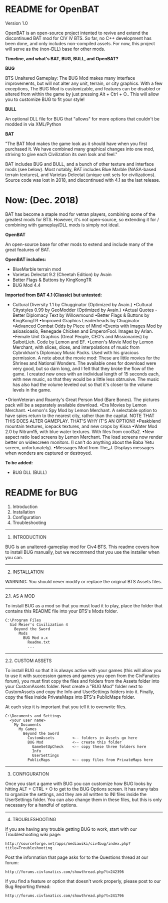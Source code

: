 README for OpenBAT
==================

Version 1.0


OpenBAT is an open-source project intented to revive and extend the discontinued BAT mod for CIV IV BTS. So far, no C++ development has been done, and only includes non-compiled assets. For now, this project will serve as the (non-DLL) base for other mods.

**Timeline, and what's BAT, BUG, BULL, and OpenBAT?**

**BUG**

BTS Unaltered Gameplay: The BUG Mod makes many interface improvements, but will not alter any unit, terrain, or city graphics. With a few exceptions, The BUG Mod is customizable, and features can be disabled or altered from within the game by just pressing Alt + Ctrl + O..  This will allow you to customize BUG to fit your style!

**BULL**

An optional DLL file for BUG that "allows" for more options that couldn't be modded in via XML/Python

**BAT**

"The BAT Mod makes the game look as it should have when you first purchased it.  We have combined many graphical changes into one mod, striving to give each Civilization its own look and feel."

BAT includes BUG and BULL, and a bunch of other texture and interface mods (see below). Most notably, BAT includes Blue Marble (NASA-based terrain textures), and Varietas Delectat (unique unit sets for civilizations).
Source code was lost in 2018, and discontinued with 4.1 as the last release.


Now: (Dec. 2018)
==================

BAT has become a staple mod for vetran players, combining some of the greatest mods for BTS. However, it's not open-source, so extending it for / combining with gameplay/DLL mods is simply not ideal.

**OpenBAT**

An open-source base for other mods to extend and include many of the great features of BAT.






**OpenBAT includes:**

- BlueMarble terrain mod
- Varietas Delectat 9.2 (Cheetah Edition) by Avain
- Better Flags & Buttons by KingKongTR
- BUG Mod 4.4

**Imported from BAT 4.1 (Classic) but untested:**

- Cultural Diversity 1.1 by Chugginator (Optimized by Avain.)
•Cultural Citystyles 0.99 by GeoModder (Optimized by Avain.)
•Actual Quotes - Better Diplomacy Text by Willowmound
•Better Flags & Buttons by KingKongTR
•Improved Graphics Leaderheads by Chuginator
•Advanced Combat Odds by Piece of Mind
•Events with Images Mod by asioasioasio, Renegade Chicken and EmperorFool.  Images by Arian.
•Female Unit Graphics (Great People, CEO's and Missionaries) by SaibotLieh.  Code by Lemon and EF.
•Lemon's Movie Mod by Lemon Merchant, with slices, dices, and interpolations of music from Cybrxkhan's Diplomacy Music Packs.  Used with his gracious permission.
	A note about the movie mod:
	These are little movies for the Shrines and National Wonders.  The available ones for download were very good, but so darn long, and I felt that they broke the flow of the game.  I created new ones with an individual length of 15 seconds each, with new music, so that they would be a little less obtrusive.  The music has also had the volume leveled out so that it's closer to the volume levels in the game.


•OrionVeteran and Roamty's Great Person Mod (Bare Bones).  The pictures pack will be a separately available download.
•Era Movies by Lemon Merchant.
•Lemon's Spy Mod by Lemon Merchant.  A selectable option to have spies return to the nearest city, rather than the capital.  NOTE THAT THIS DOES ALTER GAMEPLAY.  THAT'S WHY IT'S AN OPTION!!
•Peakblend mountain textures, icepack textures, and new crops by Kissa
•Water Mod 2.0 by Nitram15, with blue water textures.  With files from cool3a2.
•New aspect ratio load screens by Lemon Merchant.  The load screens now render better on widescreen monitors. (I can't do anything about the Baba Yetu screen,  unfortunately).
•Messages Mod from The_J. Displays messages when wonders are captured or destroyed.


**To be added:**

- BUG DLL (BULL) 

	




README for BUG
==============

1. Introduction
2. Installation
3. Configuration
4. Troubleshooting


____________________________________________________________________________________________________
1. INTRODUCTION

BUG is an unaltered-gameplay mod for Civ4:BTS. This readme covers how to install BUG manually, but we recommend that you use the installer when you can.


____________________________________________________________________________________________________
2. INSTALLATION

WARNING: You should never modify or replace the original BTS Assets files.

__________________________________________________
2.1. AS A MOD

To install BUG as a mod so that you must load it to play, place the folder that contains this README file into your BTS's Mods folder.

    C:\Program Files
      Sid Meier's Civilization 4
        Beyond the Sword
          Mods
            BUG Mod x.x
              Readme.txt
              ...

__________________________________________________
2.2. CUSTOM ASSETS

To install BUG so that it is always active with your games (this will allow you to use it with succession games and games you open from the CivFanatics forum), you must first copy the files and folders from the Assets folder into your CustomAssets folder. Next create a "BUG Mod" folder next to CustomAssets and copy the Info and UserSettings folders into it. Finally, copy the files inside PrivateMaps into BTS's PublicMaps folder.

At each step it is important that you tell it to overwrite files.

    C:\Documents and Settings
      <your user name>
        My Documents
          My Games
            Beyond the Sword
              CustomAssets        <-- folders in Assets go here
              BUG Mod             <-- create this folder
                GameSetUpCheck    <-- copy these three folders here
                Info
                UserSettings
              PublicMaps          <-- copy files from PrivateMaps here


____________________________________________________________________________________________________
3. CONFIGURATION

Once you start a game with BUG you can customize how BUG looks by hitting ALT + CTRL + O to get to the BUG Options screen. It has many tabs to organize the settings, and they are all written to INI files inside the UserSettings folder. You can also change them in these files, but this is only necessary for a handful of options.


____________________________________________________________________________________________________
4. TROUBLESHOOTING

If you are having any trouble getting BUG to work, start with our Troubleshooting wiki page:

    http://sourceforge.net/apps/mediawiki/civ4bug/index.php?title=Troubleshooting

Post the information that page asks for to the Questions thread at our forum:

    http://forums.civfanatics.com/showthread.php?t=242396

If you find a feature or option that doesn't work properly, please post to our Bug Reporting thread:

    http://forums.civfanatics.com/showthread.php?t=241796
